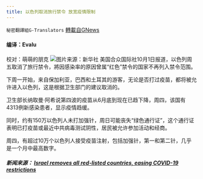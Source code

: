 ```yaml
---
title: 以色列取消旅行禁令 放宽疫情限制
---
```

`秘密翻譯組G-Translators` [轉載自GNews](https://gnews.org/zh-hans/1568275/)

#### 编译：Evalu
校对：萌萌的朋克
![](https://assets.gnews.org/wp-content/uploads/2021/10/2-3.jpg)图片来源：新华社
美国合众国际社10月1日报道，以色列周五取消了旅行禁令，將因感染率的原因曾属“红色”禁令的国家不再列入禁令范围。

下周一开始，来自保加利亚，巴西和土耳其的游客，无论是否打过疫苗，都将被允许进入以色列，这是根据卫生部门的建议取消的。

卫生部长纳取曼·阿希说第四波的疫苗从6月底到现在已趋下降，周四，该国有4313例新感染患者，显示疫情趋缓。

同时，约有150万以色列人未打加强针，周日可能丧失“绿色通行证”，这个通行证表明已打疫苗或最近中共病毒测试阴性，居民被允许参加活动和经商。

周四，有超过10万个以色列人接受疫苗注射，包括加强针，第一和第二针，几乎是一个月中最高数字。

##### 新闻来源： [Israel removes all red-listed countries, easing COVID-19 restrictions](https://www.upi.com/Top_News/World-News/2021/10/01/red-listed-countries-removed-COVID19-infection-rates-lower/3291633108469/)
